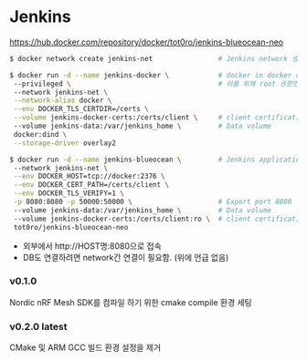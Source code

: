 # Jenkins

https://hub.docker.com/repository/docker/tot0ro/jenkins-blueocean-neo

```bash
$ docker network create jenkins-net                # Jenkins network 생성

$ docker run -d --name jenkins-docker \            # docker in docker container. jenkins 내부에서 docker를 실행하기 위해 사용
 --privileged \                                    # 이를 위해 root 권한인 privileged 권한이 필요함. 보안에 취약.
 --network jenkins-net \
 --network-alias docker \
 --env DOCKER_TLS_CERTDIR=/certs \
 --volume jenkins-docker-certs:/certs/client \     # client certifications volume
 --volume jenkins-data:/var/jenkins_home \         # Data volume
 docker:dind \
 --storage-driver overlay2

$ docker run -d --name jenkins-blueocean \         # Jenkins application container
 --network jenkins-net \
 --env DOCKER_HOST=tcp://docker:2376 \
 --env DOCKER_CERT_PATH=/certs/client \
 --env DOCKER_TLS_VERIFY=1 \
 -p 8080:8080 -p 50000:50000 \                     # Export port 8080
 --volume jenkins-data:/var/jenkins_home \         # Data volume
 --volume jenkins-docker-certs:/certs/client:ro \  # client certifications volume
 tot0ro/jenkins-blueocean-neo
```

- 외부에서 http://HOST명:8080으로 접속
- DB도 연결하려면 network간 연결이 필요함. (위에 언급 없음)


### v0.1.0

Nordic nRF Mesh SDK를 컴파일 하기 위한 cmake compile 환경 세팅


### v0.2.0 latest

CMake 및 ARM GCC 빌드 환경 설정을 제거
